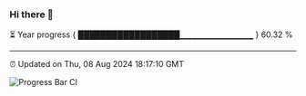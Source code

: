 ### Hi there 👋

⏳ Year progress { ██████████████████▁▁▁▁▁▁▁▁▁▁▁▁ } 60.32 %

---

⏰ Updated on Thu, 08 Aug 2024 18:17:10 GMT

![Progress Bar CI](https://github.com/liununu/liununu/workflows/Progress%20Bar%20CI/badge.svg)
